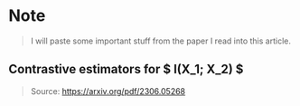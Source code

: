 # Note

> I will paste some important stuff from the paper I read into this article.

## Contrastive estimators for $ I(X_1; X_2) $
> Source: https://arxiv.org/pdf/2306.05268




